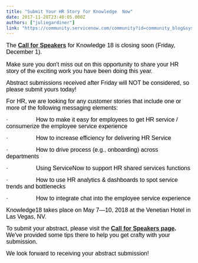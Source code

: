 ```yaml
---
title: "Submit Your HR Story for Knowledge  Now"
date: 2017-11-28T23:40:05.000Z
authors: ["juliegardiner"]
link: "https://community.servicenow.com/community?id=community_blog&sys_id=4c1d6ea5dbd0dbc01dcaf3231f9619a3"
---
```

<p style="font-size: 12pt; font-family: Calibri, sans-serif; color: #000000; font-style: normal; font-weight: normal; text-align: start; text-indent: 0px;"><span style="font-family: tahoma,arial,helvetica,sans-serif; font-size: 12pt;">The <a href="https://www.servicenowevents.com/servicenowknowledge18/cfs"><strong>Call for Speakers</strong></a> for Knowledge 18 is closing soon (Friday, December 1).</span></p><p style="font-family: Calibri,sans-serif; color: #000000; font-style: normal; font-weight: normal; text-align: start; text-indent: 0px;"></p><p style="font-family: Calibri,sans-serif; color: #000000; font-style: normal; font-weight: normal; text-align: start; text-indent: 0px;"><span style="font-family: tahoma,arial,helvetica,sans-serif; font-size: 12pt;">Make sure you don't miss out on this opportunity to share your HR story of the exciting work you have been doing this year. </span></p><p style="font-family: Calibri,sans-serif; color: #000000; font-style: normal; font-weight: normal; text-align: start; text-indent: 0px;"></p><p style="font-family: Calibri,sans-serif; color: #000000; font-style: normal; font-weight: normal; text-align: start; text-indent: 0px;"><span style="font-family: tahoma,arial,helvetica,sans-serif; font-size: 12pt;">Abstract submissions received after Friday will NOT be considered, so please submit yours today!</span></p><p style="font-family: Calibri,sans-serif; color: #000000; font-style: normal; font-weight: normal; text-align: start; text-indent: 0px;"></p><p style="font-family: Calibri,sans-serif; color: #000000; font-style: normal; font-weight: normal; text-align: start; text-indent: 0px;"><span style="font-family: tahoma,arial,helvetica,sans-serif; font-size: 12pt;">For HR, we are looking for any customer stories that include one or more of the following messaging elements:</span></p><p style="font-family: Calibri,sans-serif; color: #000000; font-style: normal; font-weight: normal; text-align: start; text-indent: 0px;"><span style="font-family: tahoma,arial,helvetica,sans-serif; font-size: 12pt;"> ·                 How to make it easy for employees to get HR service / consumerize the employee service experience</span></p><p style="font-family: Calibri,sans-serif; color: #000000; font-style: normal; font-weight: normal; text-align: start; text-indent: 0px;"><span style="font-family: tahoma,arial,helvetica,sans-serif; font-size: 12pt;"> ·                 How to increase efficiency for delivering HR Service</span></p><p style="font-family: Calibri,sans-serif; color: #000000; font-style: normal; font-weight: normal; text-align: start; text-indent: 0px;"><span style="font-family: tahoma,arial,helvetica,sans-serif; font-size: 12pt;"> ·                 How to drive process (e.g., onboarding) across departments</span></p><p style="font-family: Calibri,sans-serif; color: #000000; font-style: normal; font-weight: normal; text-align: start; text-indent: 0px;"><span style="font-family: tahoma,arial,helvetica,sans-serif; font-size: 12pt;"> ·                 Using ServiceNow to support HR shared services functions</span></p><p style="font-family: Calibri,sans-serif; color: #000000; font-style: normal; font-weight: normal; text-align: start; text-indent: 0px;"><span style="font-family: tahoma,arial,helvetica,sans-serif; font-size: 12pt;"> ·                 How to use HR analytics &amp; dashboards to spot service trends and bottlenecks</span></p><p style="font-family: Calibri,sans-serif; color: #000000; font-style: normal; font-weight: normal; text-align: start; text-indent: 0px;"><span style="font-family: tahoma,arial,helvetica,sans-serif; font-size: 12pt;"> ·                 How to integrate chat into the employee service experience</span></p><p style="font-family: Calibri,sans-serif; color: #000000; font-style: normal; font-weight: normal; text-align: start; text-indent: 0px;"></p><p style="font-family: Calibri,sans-serif; color: #000000; font-style: normal; font-weight: normal; text-align: start; text-indent: 0px;"><span style="font-family: tahoma,arial,helvetica,sans-serif; font-size: 12pt;"><span style="font-family: tahoma,arial,helvetica,sans-serif; font-size: 12pt;">Knowledge18 takes place on May 7—10, 2018 at the Venetian Hotel in Las Vegas, NV.</span> </span></p><p style="font-family: Calibri,sans-serif; color: #000000; font-style: normal; font-weight: normal; text-align: start; text-indent: 0px;"><span style="font-family: tahoma,arial,helvetica,sans-serif; font-size: 12pt;">To submit your abstract, please visit the <strong><a title="ww.servicenowevents.com/servicenowknowledge18/cfs" href="https://www.servicenowevents.com/servicenowknowledge18/cfs">Call for Speakers page</a>.</strong>   We've provided some tips there to help you get crafty with your submission.</span></p><p style="font-family: Calibri,sans-serif; color: #000000; font-style: normal; font-weight: normal; text-align: start; text-indent: 0px;"></p><p style="font-family: Calibri,sans-serif; color: #000000; font-style: normal; font-weight: normal; text-align: start; text-indent: 0px;"><span style="font-family: tahoma,arial,helvetica,sans-serif; font-size: 12pt;">We look forward to receiving your abstract submission!<strong> <br/></strong></span></p>